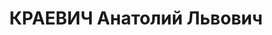 ---
title: КРАЕВИЧ Анатолий Львович
description: "Род. в 1881, Польша, Плоцкая губ., с. Глиноецк, поляк, обр.: высшее,\
  \ член ВКП(б). Проживал: Москва, ул. Грановского, д. 5, кв. 121. Зам. начальника\
  \ Управления народно-хозяйственного учета РСФСР \n  Арестован 27.09.1937. Обв. в\
  \ участии в шпионско-диверсионной и террористической организации. Приговор: ВК ВС\
  \ СССР, 03.11.1937 – ВМН. Расстрелян 03.11.1937, г.Москва. \n  Реабилитирован ВК\
  \ ВС СССР апрель 1957"
---